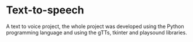 # Text-to-speech
A text to voice project, the whole project was developed using the Python programming language and using the gTTs, tkinter and playsound libraries.
